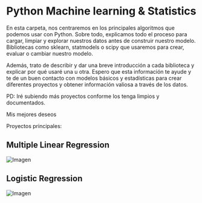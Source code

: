 # Python Machine learning & Statistics

En esta carpeta, nos centraremos en los principales algoritmos que podemos usar con Python. Sobre todo, explicamos todo el proceso para cargar, limpiar y explorar nuestros datos antes de construir nuestro modelo. Bibliotecas como sklearn, statmodels o scipy que usaremos para crear, evaluar o cambiar nuestro modelo.

Además, trato de describir y dar una breve introducción a cada biblioteca y explicar por qué usaré una u otra. Espero que esta información te ayude y te de un buen contacto con modelos básicos y estadísticas para crear diferentes proyectos y obtener información valiosa a través de los datos.

PD: Iré subiendo más proyectos conforme los tenga limpios y documentados.

Mis mejores deseos


Proyectos principales:

## Multiple Linear Regression


![Imagen]()

## Logistic Regression 


![Imagen]()
